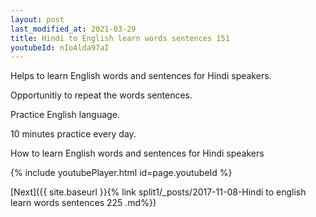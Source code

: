 ```yaml
---
layout: post
last_modified_at: 2021-03-29
title: Hindi to English learn words sentences 151 
youtubeId: nIoAlda97aI
---
```

 
 
Helps to learn English words and sentences for Hindi speakers.

Opportunitiy to repeat the words sentences. 

Practice English language. 
 
10 minutes practice every day. 
 
How to learn English words and sentences for Hindi speakers 
 
{% include youtubePlayer.html id=page.youtubeId %}
 
 
[Next]({{ site.baseurl }}{% link  split1/_posts/2017-11-08-Hindi to english learn words sentences 225 .md%})
 
